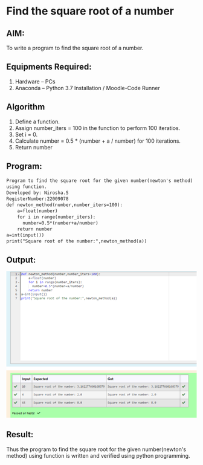 # Find the square root of a number

## AIM:
To write a program to find the square root of a number.

## Equipments Required:
1. Hardware – PCs
2. Anaconda – Python 3.7 Installation / Moodle-Code Runner

## Algorithm
1. Define a function.
2. Assign number_iters = 100 in the function to perform 100 iteratios.
3. Set i = 0.
4. Calculate  number = 0.5 * (number + a / number) for 100 iterations.
5. Return number

## Program:
```maths
Program to find the square root for the given number(newton's method) using function.
Developed by: Nirosha.S
RegisterNumber:22009078  
def newton_method(number,number_iters=100):
    a=float(number)
    for i in range(number_iters):
      number=0.5*(number+a/number)
    return number
a=int(input())
print("Square root of the number:",newton_method(a))
```

## Output:
![](output5.PNG)

## Result:
Thus the program to find the square root for the given number(newton's method) using function is written and verified using python programming.
